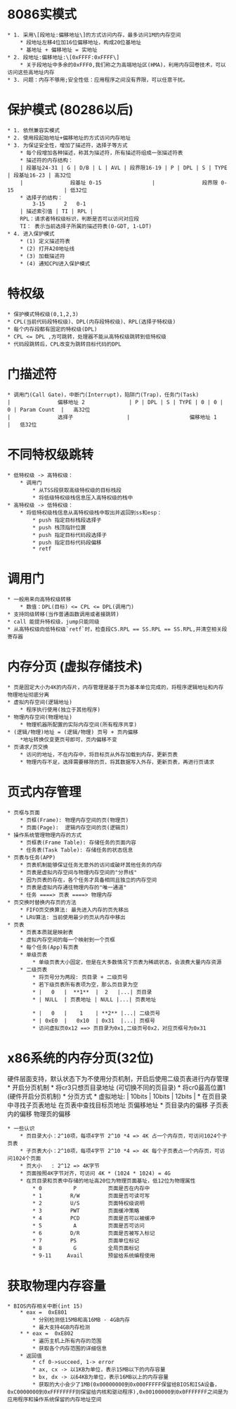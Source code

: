 # 8086实模式
	* 1. 采用\[段地址:偏移地址\]的方式访问内存，最多访问1M的内存空间
		* 段地址左移4位加16位偏移地址，构成20位基地址
		* 基地址 + 偏移地址 = 实地址
	* 2. 段地址:偏移地址:\[0xFFFF:0xFFFF\] 
		* 关于段地址中多余的0xFFF0,我们称之为高端地址区(HMA)，利用内存回卷技术，可以访问这些高地址内存
	* 3. 问题：内存不够用;安全性低：应用程序之间没有界限，可以任意干扰。
	
# 保护模式 (80286以后)
	* 1. 依然兼容实模式
	* 2. 使用段起始地址+偏移地址的方式访问内存地址
	* 3. 为保证安全性，增加了描述符，选择子等方式
		* 每个段增加各种描述，称其为描述符，所有描述符组成一张描述符表
		* 描述符的内存结构：
		| 段基址24-31 | G | D/B | L | AVL | 段界限16-19 | P | DPL | S | TYPE | 段基址16-23 | 高32位
		|				段基址 0-15				|				段界限 0-15				| 低32位
		* 选择子的结构：
			3-15	  2	  0-1
		| 描述索引值 | TI | RPL |
		RPL：请求者特权级标识，判断是否可以访问对应段
		TI： 表示当前选择子所属的描述符表(0-GDT, 1-LDT)
	* 4. 进入保护模式
		* (1) 定义描述符表
		* (2) 打开A20地址线
		* (3) 加载描述符
		* (4) 通知CPU进入保护模式

# 特权级
	* 保护模式特权级(0,1,2,3)
	* CPL(当前代码段特权级)、DPL(内存段特权级)、RPL(选择子特权级)
	* 每个内存段都有固定的特权级(DPL)
	* CPL <= DPL ,方可跳转，处理器不能从高特权级跳转到低特权级
	* 代码段跳转后，CPL改变为跳转目标代码的DPL
	
# 门描述符
	* 调用门(Call Gate)，中断门(Interrupt)，陷阱门(Trap)，任务门(Task)
	|				偏移地址 2				| P | DPL | S | TYPE | 0 | 0 | 0 | Param Count  |	高32位
	|				选择子					|					偏移地址 1					|	低32位
	
# 不同特权级跳转
	* 低特权级 -> 高特权级：
		* 调用门
			* 从TSS段获取高级特权级的目标栈段
			* 将低级特权级栈信息压入高特权级的栈中
	* 高特权级 -> 低特权级：
		* 将低特权级栈信息从高特权级栈中取出并返回到ss和esp：
			* push 指定目标栈段选择子
			* push 栈顶指针位置
			* push 指定目标代码段选择子
			* push 指定目标代码段偏移
			* retf
# 调用门
	* 一般用来向高特权级转移
		* 数值：DPL(目标) <= CPL <= DPL(调用门)
	* 支持同级转移(当作普通函数调用或者接跳转)
	* call 能提升特权级，jump只能同级
	* 从高特权级向低特权级`retf`时，检查段CS.RPL == SS.RPL == SS.RPL,并清空相关段寄存器 
		
		
# 内存分页 (虚拟存储技术)
	* 页是固定大小为4K的内存片，内存管理是基于页为基本单位完成的，将程序逻辑地址和内存物理地址彻底分离
	* 虚拟内存空间(逻辑地址)
		* 程序执行使用(独立于其他程序)
	* 物理内存空间(物理地址)
		* 物理机器所配置的实际内存空间(所有程序共享)
	* (逻辑/物理)地址 = (逻辑/物理) 页号 + 页内偏移
		*地址转换仅变更页号即可，页内偏移不变
	* 页请求/页交换
		* 访问的地址，不在内存中，将目标页从外存加载到内存，更新页表
		* 物理内存不足，选择需要移除的页，将其数据写入外存，更新页表，再进行页请求
		
# 页式内存管理
	* 页框与页面
		* 页框(Frame): 物理内存空间的页(物理页)
		* 页面(Page):  逻辑内存空间的页(逻辑页)
	* 操作系统管理物理内存的方式
		* 页框表(Frame Table): 存储任务的页面内容
		* 任务表(Task Table): 存储任务的状态信息
	* 页表与任务(APP)
		* 页表机制能够保证任务无意外的访问或破坏其他任务的内存
		* 页表是虚拟内存空间与物理内存空间的"分界线"
		* 因为页表的存在，各个任务才具备相同且独立的内存空间
		* 页表是虚拟内存通往物理内存的"唯一通道"
		* 任务 ====> 页表 ====> 物理内存
	* 页交换时替换内存页的方法
		* FIFO页交换算法: 最先进入内存的页先移出
		* LRU算法: 当前使用最少的页从内存中移出
	* 页表
		* 页表本质就是映射表
		* 虚拟内存空间的每一个映射到一个页框
		* 每个任务(App)有页表
		* 单级页表
			* 单级页表大小固定，但是在大多数情况下页表为稀疏状态，会浪费大量内存资源
		* 二级页表
			* 将页号分为两段: 页目录 + 二级页号
			* 若下级页表所有表项为空，那么页目录为空
			* |   0   |  **1**  |  2   |...| 页目录 
			* | NULL  | 页表地址 | NULL |...| 页表地址
			
			* |   0   |    1    | **2** |...| 二级页号 
			* | 0xE0  |   0x10  | 0x31  |...| 页框号
			* 访问虚拟页0x12 ==> 页目录为0x1,二级页号0x2，对应页框号为0x31

# x86系统的内存分页(32位)
硬件层面支持，默认状态下为不使用分页机制，开启后使用二级页表进行内存管理
	* 开启分页机制
		* 将cr3只想页目录地址 (可切换不同的页目录)
		* 将cr0最高位置1     (硬件开启分页机制)
	* 分页方式
		*  虚拟地址:   |         10bits       |         10bits          |         12bits         |
		*              在页目录中寻找子页表地址    在页表中查找目标页地址              页偏移地址 
		*                   页目录内的偏移             子页表内的偏移              物理页的偏移

	* 一些认识
		* 页目录大小：2^10项，每项4字节 2^10 *4 => 4K 占一个内存页，可访问1024个子页表
		* 子页表大小：2^10项，每项4字节 2^10 *4 => 4K 每个子页表占一个内存页，可访问1024个页面
		* 页大小   : 2^12 => 4K字节
		* 页面按照4K字节对齐，可访问 4K * (1024 * 1024) = 4G
		* 在页目录和页表中存储的地址高20位为物理页面基址，低12位为物理属性
			* 0          P          页面是否在内存中
			* 1         R/W         页面是否可读可写
			* 2         U/S         页面特权级说明
			* 3         PWT         页面缓冲策略
			* 4         PCD         页面是否可以被缓冲
			* 5          A          页面是否可访问
			* 6         D/R         页面是否被写入标记
			* 7         PS          页面单位标记
			* 8          G          全局页面标记
			* 9-11     Avail        预留给系统编程使用
		
# 获取物理内存容量
	* BIOS内存相关中断(int 15)
		* eax =  0xE801
			* 分别检测低15MB和高16MB - 4GB内存
			* 最大支持4GB内存检测
		* * eax =  0xE802
			* 遍历主机上所有内存的范围
			* 获取各个内存范围的详细信息
		* 返回值
			* cf 0->succeed, 1-> error
			* ax, cx -> 以1KB为单位，表示15MB以下的内存容量
			* bx, dx -> 以64KB为单位，表示16MB以上的内存容量
			* 获取的大小会少了1MB(0x00000000到0x000FFFFF保留给BIOS和ISA设备，0xC0000000到0xFFFFFFFF则保留给内核和驱动程序),0x00100000到0x0FFFFFFF之间是为应用程序和操作系统保留的内存地址空间
		
		
		
